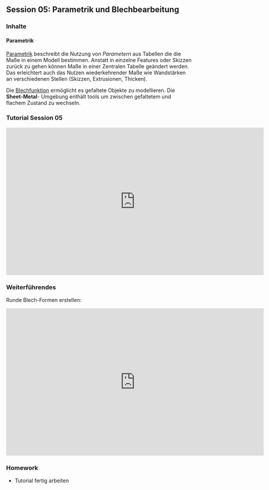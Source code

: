 
## Session 05: Parametrik und Blechbearbeitung

### Inhalte

#### Parametrik
[Parametrik](https://help.autodesk.com/view/NINVFUS/DEU/?guid=GUID-76272551-3275-46C4-AE4D-10D58B408C20) beschreibt die Nutzung von *Parametern* aus Tabellen die die Maße in einem Modell bestimmen. 
Anstatt in einzelne Features oder Skizzen zurück zu gehen können Maße in einer Zentralen Tabelle geändert werden. Das erleichtert auch das Nutzen wiederkehrender Maße wie Wandstärken an verschiedenen Stellen (Skizzen, Extrusionen, Thicken). 

Die [Blechfunktion](https://help.autodesk.com/view/NINVFUS/DEU/?guid=GUID-309ACAF1-59BC-4CF0-9D14-98BA5EDC2685) ermöglicht es gefaltete Objekte zu modellieren. Die **Sheet-Metal**- Umgebung enthält tools um zwischen gefaltetem und flachem Zustand zu wechseln.

### Tutorial Session 05

<iframe width="700" height="400" src="https://www.youtube.com/embed/3j68V_jSpLM" frameborder="0" allow="accelerometer; autoplay; clipboard-write; encrypted-media; gyroscope; picture-in-picture" allowfullscreen></iframe>

### Weiterführendes

Runde Blech-Formen erstellen: 

<iframe width="700" height="400" src="https://youtube.com/embed/0hlSMfv86K4" frameborder="0" allow="accelerometer; autoplay; clipboard-write; encrypted-media; gyroscope; picture-in-picture" allowfullscreen></iframe>

### Homework
- Tutorial fertig arbeiten
